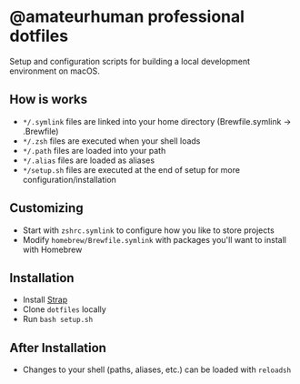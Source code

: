 # @amateurhuman professional dotfiles

Setup and configuration scripts for building a local development environment on macOS.

## How is works
+ `*/.symlink` files are linked into your home directory (Brewfile.symlink -> .Brewfile)
+ `*/.zsh` files are executed when your shell loads
+ `*/.path` files are loaded into your path
+ `*/.alias` files are loaded as aliases
+ `*/setup.sh` files are executed at the end of setup for more configuration/installation

## Customizing

+ Start with `zshrc.symlink` to configure how you like to store projects
+ Modify `homebrew/Brewfile.symlink` with packages you'll want to install with Homebrew

## Installation

+ Install [Strap](https://github.com/MikeMcQuaid/strap)
+ Clone `dotfiles` locally
+ Run `bash setup.sh`

## After Installation

+ Changes to your shell (paths, aliases, etc.) can be loaded with `reloadsh`
